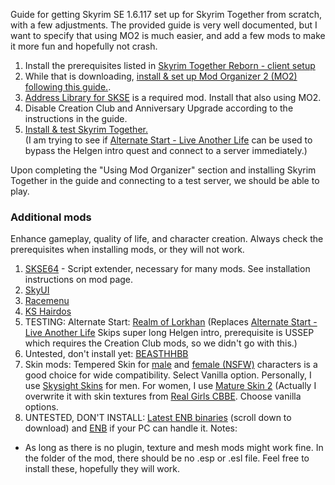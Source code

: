 Guide for getting Skyrim SE 1.6.117 set up for Skyrim Together from scratch, with a few adjustments. The provided guide is very well documented, but I want to specify that using MO2 is much easier, and add a few mods to make it more fun and hopefully not crash.

1. Install the prerequisites listed in [Skyrim Together Reborn - client setup](https://wiki.tiltedphoques.com/tilted-online/guides/client-setup)
2. While that is downloading, [install & set up Mod Organizer 2 (MO2) following this guide.](https://wiki.tiltedphoques.com/tilted-online/guides/client-setup/using-modorganizer2-mo2/installing-modorganizer2/installating-the-mod-manager).
3. [Address Library for SKSE](https://wiki.tiltedphoques.com/tilted-online/guides/client-setup/using-modorganizer2-mo2/utilities) is a required mod. Install that also using MO2.
4. Disable Creation Club and Anniversary Upgrade according to the instructions in the guide.
5. [Install & test Skyrim Together.](https://wiki.tiltedphoques.com/tilted-online/guides/client-setup/using-modorganizer2-mo2/skyrim-together-reborn)\
   (I am trying to see if [Alternate Start - Live Another Life](https://www.nexusmods.com/skyrimspecialedition/mods/272) can be used to bypass the Helgen intro quest and connect to a server immediately.)

Upon completing the "Using Mod Organizer" section and installing Skyrim Together in the guide and connecting to a test server, we should be able to play.

### Additional mods
Enhance gameplay, quality of life, and character creation.
Always check the prerequisites when installing mods, or they will not work.
1. [SKSE64](https://www.nexusmods.com/skyrimspecialedition/mods/30379?tab=files) - Script extender, necessary for many mods. See installation instructions on mod page.
2. [SkyUI](https://www.nexusmods.com/skyrimspecialedition/mods/12604)
3. [Racemenu](https://www.nexusmods.com/skyrimspecialedition/mods/19080)
4. [KS Hairdos](https://www.nexusmods.com/skyrimspecialedition/mods/6817)
5. TESTING: Alternate Start: [Realm of Lorkhan](https://www.nexusmods.com/skyrimspecialedition/mods/18223) (Replaces [Alternate Start - Live Another Life](https://www.nexusmods.com/skyrimspecialedition/mods/272) Skips super long Helgen intro, prerequisite is USSEP which requires the Creation Club mods, so we didn't go with this.)
6. Untested, don't install yet: [BEASTHHBB](https://www.nexusmods.com/skyrimspecialedition/mods/38480)
7. Skin mods: Tempered Skin for [male](https://www.nexusmods.com/skyrimspecialedition/mods/7902) and [female (NSFW)](https://www.nexusmods.com/skyrimspecialedition/mods/8505) characters is a good choice for wide compatibility. Select Vanilla option.
   Personally, I use [Skysight Skins](https://www.nexusmods.com/skyrimspecialedition/mods/6580) for men. For women, I use [Mature Skin 2](https://www.nexusmods.com/skyrimspecialedition/mods/26017?tab=description) (Actually I overwrite it with skin textures from [Real Girls CBBE](https://www.nexusmods.com/skyrimspecialedition/mods/75065). Choose vanilla options.
8. UNTESTED, DON'T INSTALL: [Latest ENB binaries](http://enbdev.com/mod_tesskyrimse_v0502.htm) (scroll down to download) and [ENB]() if your PC can handle it. 
Notes: 
- As long as there is no plugin, texture and mesh mods might work fine. In the folder of the mod, there should be no .esp or .esl file. Feel free to install these, hopefully they will work.
